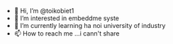 - 👋 Hi, I’m @toikobiet1
- 👀 I’m interested in  embeddme syste
- 🌱 I’m currently learning ha noi university of industry
- 📫 How to reach me ...i cann't share

<!---
toikobiet1/toikobiet1 is a ✨ special ✨ repository because its `README.md` (this file) appears on your GitHub profile.
You can click the Preview link to take a look at your changes.
--->
